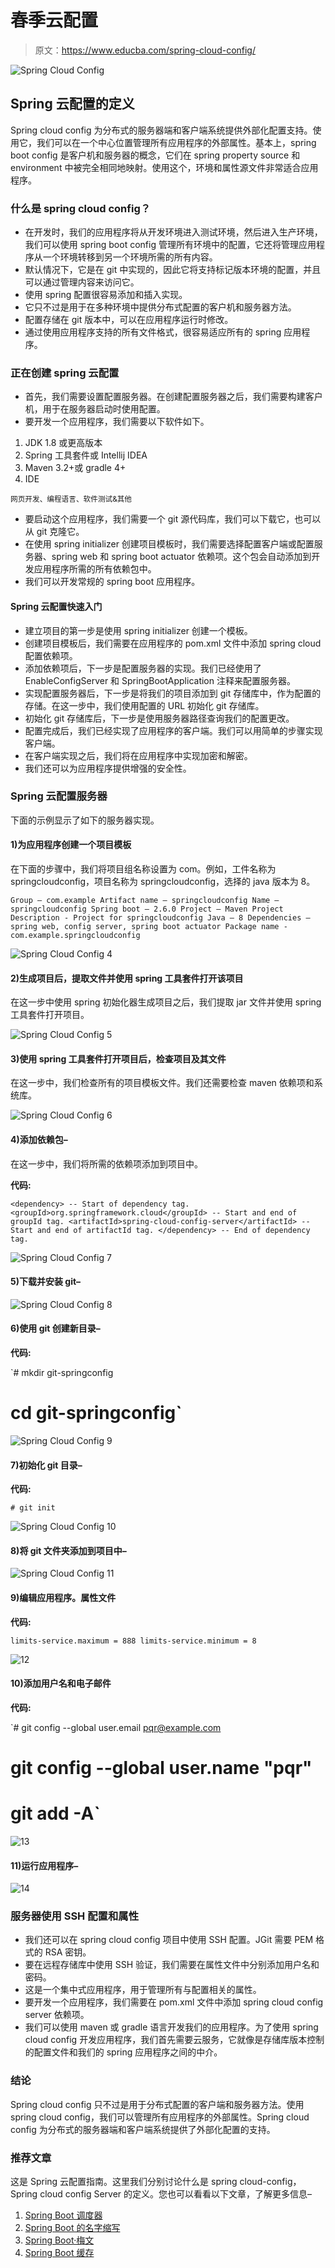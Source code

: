 # 春季云配置

> 原文：<https://www.educba.com/spring-cloud-config/>

![Spring Cloud Config](img/1eaaebba2e2c00a7b37f74ddf6e67d5b.png)



## Spring 云配置的定义

Spring cloud config 为分布式的服务器端和客户端系统提供外部化配置支持。使用它，我们可以在一个中心位置管理所有应用程序的外部属性。基本上，spring boot config 是客户机和服务器的概念，它们在 spring property source 和 environment 中被完全相同地映射。使用这个，环境和属性源文件非常适合应用程序。

### 什么是 spring cloud config？

*   在开发时，我们的应用程序将从开发环境进入测试环境，然后进入生产环境，我们可以使用 spring boot config 管理所有环境中的配置，它还将管理应用程序从一个环境转移到另一个环境所需的所有内容。
*   默认情况下，它是在 git 中实现的，因此它将支持标记版本环境的配置，并且可以通过管理内容来访问它。
*   使用 spring 配置很容易添加和插入实现。
*   它只不过是用于在多种环境中提供分布式配置的客户机和服务器方法。
*   配置存储在 git 版本中，可以在应用程序运行时修改。
*   通过使用应用程序支持的所有文件格式，很容易适应所有的 spring 应用程序。

### 正在创建 spring 云配置

*   首先，我们需要设置配置服务器。在创建配置服务器之后，我们需要构建客户机，用于在服务器启动时使用配置。
*   要开发一个应用程序，我们需要以下软件如下。

1) JDK 1.8 或更高版本
2) Spring 工具套件或 Intellij IDEA
3) Maven 3.2+或 gradle 4+
4) IDE

<small>网页开发、编程语言、软件测试&其他</small>

*   要启动这个应用程序，我们需要一个 git 源代码库，我们可以下载它，也可以从 git 克隆它。
*   在使用 spring initializer 创建项目模板时，我们需要选择配置客户端或配置服务器、spring web 和 spring boot actuator 依赖项。这个包会自动添加到开发应用程序所需的所有依赖包中。
*   我们可以开发常规的 spring boot 应用程序。

#### Spring 云配置快速入门

*   建立项目的第一步是使用 spring initializer 创建一个模板。
*   创建项目模板后，我们需要在应用程序的 pom.xml 文件中添加 spring cloud 配置依赖项。
*   添加依赖项后，下一步是配置服务器的实现。我们已经使用了 EnableConfigServer 和 SpringBootApplication 注释来配置服务器。
*   实现配置服务器后，下一步是将我们的项目添加到 git 存储库中，作为配置的存储。在这一步中，我们使用配置的 URL 初始化 git 存储库。
*   初始化 git 存储库后，下一步是使用服务器路径查询我们的配置更改。
*   配置完成后，我们已经实现了应用程序的客户端。我们可以用简单的步骤实现客户端。
*   在客户端实现之后，我们将在应用程序中实现加密和解密。
*   我们还可以为应用程序提供增强的安全性。

### Spring 云配置服务器

下面的示例显示了如下的服务器实现。

#### 1)为应用程序创建一个项目模板

在下面的步骤中，我们将项目组名称设置为 com。例如，工件名称为 springcloudconfig，项目名称为 springcloudconfig，选择的 java 版本为 8。

`Group – com.example
Artifact name – springcloudconfig
Name – springcloudconfig
Spring boot – 2.6.0
Project – Maven
Project Description - Project for springcloudconfig
Java – 8
Dependencies – spring web, config server, spring boot actuator
Package name - com.example.springcloudconfig`

![Spring Cloud Config 4](img/fa6f4b48210b8fb8488545cdee2c9bdb.png)



#### 2)生成项目后，提取文件并使用 spring 工具套件打开该项目

在这一步中使用 spring 初始化器生成项目之后，我们提取 jar 文件并使用 spring 工具套件打开项目。

![Spring Cloud Config 5](img/4447e24da8c646842e5cfdec5f84f2b3.png)



#### 3)使用 spring 工具套件打开项目后，检查项目及其文件

在这一步中，我们检查所有的项目模板文件。我们还需要检查 maven 依赖项和系统库。

![Spring Cloud Config 6](img/6511a01d11dbcce67dfcc3b0f9e8c15c.png)



#### 4)添加依赖包–

在这一步中，我们将所需的依赖项添加到项目中。

**代码:**

`<dependency> -- Start of dependency tag.
<groupId>org.springframework.cloud</groupId> -- Start and end of groupId tag.
<artifactId>spring-cloud-config-server</artifactId> -- Start and end of artifactId tag.
</dependency> -- End of dependency tag.`

![Spring Cloud Config 7](img/994f9966fae850522f2b7ec60fa29622.png)



#### 5)下载并安装 git–

![Spring Cloud Config 8](img/b7ed950369944d795bde80ac7bfa5877.png)



#### 6)使用 git 创建新目录–

**代码:**

`# mkdir git-springconfig
# cd git-springconfig`

![Spring Cloud Config 9](img/aa8452464a2f72dd5d149f7153eccbd3.png)



#### 7)初始化 git 目录–

**代码:**

`# git init`

![Spring Cloud Config 10](img/7770b268daf99207641ba4a606246989.png)



#### 8)将 git 文件夹添加到项目中–

![Spring Cloud Config 11](img/bffde7f30bc71aa9f5538fdbcb8deedf.png)



#### 9)编辑应用程序。属性文件

**代码:**

`limits-service.maximum = 888
limits-service.minimum = 8`

![12](img/9055d278e980ddf508a4b91902f49130.png)



#### 10)添加用户名和电子邮件

**代码:**

`# git config --global user.email pqr@example.com
# git config --global user.name "pqr"
# git add -A`

![13](img/65a8429930a4d455630571d66b2274e7.png)



#### 11)运行应用程序–

![14](img/d9d3e814846a59e53d718bb200236ce6.png)



### 服务器使用 SSH 配置和属性

*   我们还可以在 spring cloud config 项目中使用 SSH 配置。JGit 需要 PEM 格式的 RSA 密钥。
*   要在远程存储库中使用 SSH 验证，我们需要在属性文件中分别添加用户名和密码。
*   这是一个集中式应用程序，用于管理所有与配置相关的属性。
*   要开发一个应用程序，我们需要在 pom.xml 文件中添加 spring cloud config server 依赖项。
*   我们可以使用 maven 或 gradle 语言开发我们的应用程序。为了使用 spring cloud config 开发应用程序，我们首先需要云服务，它就像是存储库版本控制的配置文件和我们的 spring 应用程序之间的中介。

### 结论

Spring cloud config 只不过是用于分布式配置的客户端和服务器方法。使用 spring cloud config，我们可以管理所有应用程序的外部属性。Spring cloud config 为分布式的服务器端和客户端系统提供了外部化配置的支持。

### 推荐文章

这是 Spring 云配置指南。这里我们分别讨论什么是 spring cloud-config，Spring cloud config Server 的定义。您也可以看看以下文章，了解更多信息–

1.  [Spring Boot 调度器](https://www.educba.com/spring-boot-scheduler/)
2.  [Spring Boot 的名字缩写](https://www.educba.com/spring-boot-initializr/)
3.  [Spring Boot·梅文](https://www.educba.com/spring-boot-maven/)
4.  [Spring Boot 缓存](https://www.educba.com/spring-boot-cache/)





